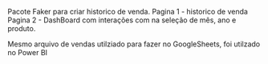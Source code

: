 Pacote Faker para criar historico de venda.
Pagina 1 - historico de venda
Pagina 2 - DashBoard com interações com na seleção de mês, ano e produto.

Mesmo arquivo de vendas utilziado para fazer no GoogleSheets, foi utilzado no Power BI

